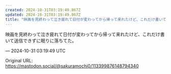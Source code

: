 ```yaml
---
created: 2024-10-31T03:19:49.867Z
updated: 2024-10-31T03:19:49.867Z
title: "映画を見終わって泣き疲れて日付が変わってから帰って来れたけど、これだけ書いて送信[...]"
---
```


<p>映画を見終わって泣き疲れて日付が変わってから帰って来れたけど、これだけ書いて送信できずに眠りに落ちてた。</p>

&mdash; 2024-10-31 03:19:49 UTC

Original URL: https://mastodon.social/@sakuramochi0/113399876148794340
